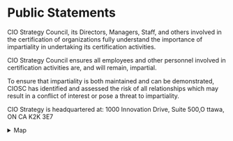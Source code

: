 # Public Statements 

CIO Strategy Council, its Directors, Managers, Staff, and others involved in the certification of organizations fully understand the importance of impartiality in undertaking its certification activities. 

CIO Strategy Council ensures all employees and other personnel involved in certification activities are, and will remain, impartial.  

To ensure that impartiality is both maintained and can be demonstrated, CIOSC has identified and assessed the risk of all relationships which may result in a conflict of interest or pose a threat to impartiality. 

CIO Strategy is headquartered at: 1000 Innovation Drive, Suite 500,O ttawa, ON CA K2K 3E7

 <details><summary>Map</summary>
<iframe src="https://www.google.com/maps/embed?pb=!1m18!1m12!1m3!1d2804.2351146301253!2d-75.92670998413075!3d45.34406597909978!2m3!1f0!2f0!3f0!3m2!1i1024!2i768!4f13.1!3m3!1m2!1s0x4cd1ff8fad8678e7%3A0xd15a98b4af6262ba!2s1000%20Innovation%20Dr%2C%20Kanata%2C%20ON%20K2K%203E7!5e0!3m2!1sen!2sca!4v1658239749160!5m2!1sen!2sca" width="600" height="450" style="border:0;" allowfullscreen="" loading="lazy" referrerpolicy="no-referrer-when-downgrade"></iframe>


</p>
</details>